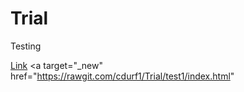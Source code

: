 # Trial
Testing

<a target="_new" href="test1/index.html">Link</a>
<a target="_new" href="https://rawgit.com/cdurf1/Trial/test1/index.html"
